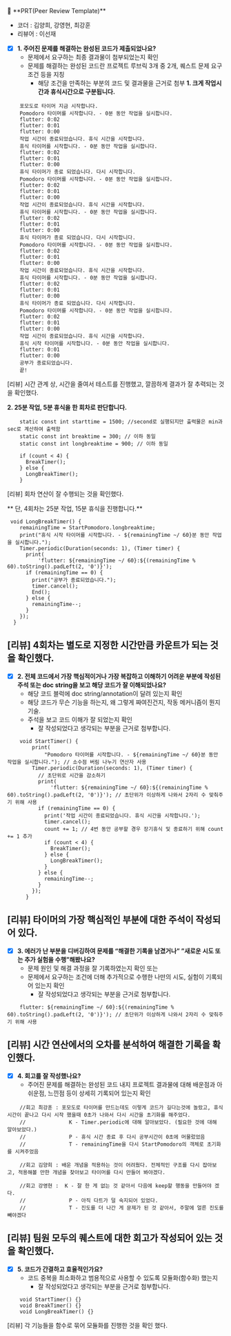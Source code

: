 <aside>
🔑 **PRT(Peer Review Template)**  
    
- 코더 : 김양희, 강영현, 최강훈    
- 리뷰어 : 이선재

- [X]  **1. 주어진 문제를 해결하는 완성된 코드가 제출되었나요?**
    - 문제에서 요구하는 최종 결과물이 첨부되었는지 확인
    - 문제를 해결하는 완성된 코드란 프로젝트 루브릭 3개 중 2개, 
    퀘스트 문제 요구조건 등을 지칭
        - 해당 조건을 만족하는 부분의 코드 및 결과물을 근거로 첨부
**1. 크게 작업시간과 휴식시간으로 구분됩니다.**
```
    포모도로 타이머 지금 시작합니다.
    Pomodoro 타이머를 시작합니다. - 0분 동안 작업을 실시합니다.
    flutter: 0:02
    flutter: 0:01
    flutter: 0:00
    작업 시간이 종료되었습니다. 휴식 시간을 시작합니다.
    휴식 타이머를 시작합니다. - 0분 동안 작업을 실시합니다.
    flutter: 0:02
    flutter: 0:01
    flutter: 0:00
    휴식 타이머가 종료 되었습니다. 다시 시작합니다.
    Pomodoro 타이머를 시작합니다. - 0분 동안 작업을 실시합니다.
    flutter: 0:02
    flutter: 0:01
    flutter: 0:00
    작업 시간이 종료되었습니다. 휴식 시간을 시작합니다.
    휴식 타이머를 시작합니다. - 0분 동안 작업을 실시합니다.
    flutter: 0:02
    flutter: 0:01
    flutter: 0:00
    휴식 타이머가 종료 되었습니다. 다시 시작합니다.
    Pomodoro 타이머를 시작합니다. - 0분 동안 작업을 실시합니다.
    flutter: 0:02
    flutter: 0:01
    flutter: 0:00
    작업 시간이 종료되었습니다. 휴식 시간을 시작합니다.
    휴식 타이머를 시작합니다. - 0분 동안 작업을 실시합니다.
    flutter: 0:02
    flutter: 0:01
    flutter: 0:00
    휴식 타이머가 종료 되었습니다. 다시 시작합니다.
    Pomodoro 타이머를 시작합니다. - 0분 동안 작업을 실시합니다.
    flutter: 0:02
    flutter: 0:01
    flutter: 0:00
    작업 시간이 종료되었습니다. 휴식 시간을 시작합니다.
    휴식 시작 타이머를 시작합니다. - 0분 동안 작업을 실시합니다.
    flutter: 0:01
    flutter: 0:00
    공부가 종료되었습니다.
    끝!

```

[리뷰] 시간 관계 상, 시간을 줄여서 테스트를 진행했고, 깔끔하게 결과가 잘 추력되는 것을 확인했다.  


**2. 25분 작업, 5분 휴식을 한 회차로 판단합니다.**  

```
    static const int starttime = 1500; //second로 실행되지만 출력물은 min과 sec로 계산하여 출력함
    static const int breaktime = 300; // 이하 동일
    static const int longbreaktime = 900; // 이하 동일

    if (count < 4) {
      BreakTimer();
    } else {
      LongBreakTimer();
    }
```
[리뷰] 회차 연산이 잘 수행되는 것을 확인했다.  

** 단, 4회차는 25분 작업, 15분 휴식을 진행합니다.**  

```
 void LongBreakTimer() {
    remainingTime = StartPomodoro.longbreaktime;
    print("휴식 시작 타이머를 시작합니다. - ${remainingTime ~/ 60}분 동안 작업을 실시합니다.");
    Timer.periodic(Duration(seconds: 1), (Timer timer) {
      print(
          'flutter: ${remainingTime ~/ 60}:${(remainingTime % 60).toString().padLeft(2, '0')}');
      if (remainingTime == 0) {
        print("공부가 종료되었습니다.");
        timer.cancel();
        End();
      } else {
        remainingTime--;
      }
    });
  }
```
[리뷰] 4회차는 별도로 지정한 시간만큼 카운트가 되는 것을 확인했다.  
---
    
- [X]  **2. 전체 코드에서 가장 핵심적이거나 가장 복잡하고 이해하기 어려운 부분에 작성된 
주석 또는 doc string을 보고 해당 코드가 잘 이해되었나요?**
    - 해당 코드 블럭에 doc string/annotation이 달려 있는지 확인
    - 해당 코드가 무슨 기능을 하는지, 왜 그렇게 짜여진건지, 작동 메커니즘이 뭔지 기술.
    - 주석을 보고 코드 이해가 잘 되었는지 확인
        - 잘 작성되었다고 생각되는 부분을 근거로 첨부합니다.
```
    void StartTimer() {
        print(
            "Pomodoro 타이머를 시작합니다. - ${remainingTime ~/ 60}분 동안 작업을 실시합니다."); // 소수점 버림 나누기 연산자 사용
        Timer.periodic(Duration(seconds: 1), (Timer timer) {
          // 초단위로 시간을 감소하기
          print(
              'flutter: ${remainingTime ~/ 60}:${(remainingTime % 60).toString().padLeft(2, '0')}'); // 초단위가 이상하게 나와서 2자리 수 맞춰주기 위해 사용
          if (remainingTime == 0) {
            print('작업 시간이 종료되었습니다. 휴식 시간을 시작합니다.');
            timer.cancel();
            count += 1; // 4번 동안 공부할 경우 장기휴식 및 종료하기 위해 count += 1 추가
            if (count < 4) {
              BreakTimer();
            } else {
              LongBreakTimer();
            }
          } else {
            remainingTime--;
          }
        });
      }
```
[리뷰] 타이머의 가장 핵심적인 부분에 대한 주석이 작성되어 있다.  
---
        
- [X]  **3. 에러가 난 부분을 디버깅하여 문제를 “해결한 기록을 남겼거나” 
”새로운 시도 또는 추가 실험을 수행”해봤나요?**
    - 문제 원인 및 해결 과정을 잘 기록하였는지 확인 또는
    - 문제에서 요구하는 조건에 더해 추가적으로 수행한 나만의 시도, 
    실험이 기록되어 있는지 확인
        - 잘 작성되었다고 생각되는 부분을 근거로 첨부합니다.
```
    flutter: ${remainingTime ~/ 60}:${(remainingTime % 60).toString().padLeft(2, '0')}'); // 초단위가 이상하게 나와서 2자리 수 맞춰주기 위해 사용
```
[리뷰] 시간 연산에서의 오차를 분석하여 해결한 기록을 확인했다.  
---
        
- [X]  **4. 회고를 잘 작성했나요?**
    - 주어진 문제를 해결하는 완성된 코드 내지 프로젝트 결과물에 대해
    배운점과 아쉬운점, 느낀점 등이 상세히 기록되어 있는지 확인
```
    //회고 최강훈 : 포모도로 타이머를 만드는데도 이렇게 코드가 길다는것에 놀랐고, 휴식시간이 끝나고 다시 시작 했을때 0초가 나와서 다시 시간을 초기화를 해주었다.
    //              K - Timer.periodic에 대해 알아보았다. (필요한 것에 대해 알아보았다.)
    //              P - 휴식 시간 종료 후 다시 공부시간이 0초에 머물렀었음
    //              T - remainingTime을 다시 StartPomodoro의 객체로 초기화를 시켜주었음
    
    //회고 김양희 : 배운 개념을 적용하는 것이 어려웠다. 전체적인 구조를 다시 잡아보고, 적용해볼 만한 개념을 찾아보고 타이머를 다시 만들어 봐야겠다.
    
    //회고 강영현 :  K - 잘 한 게 없는 것 같아서 다음에 keep할 행동을 만들어야 겠다.
    //              P - 아직 다트가 덜 숙지되어 있었다.
    //              T - 진도를 더 나간 게 문제가 된 것 같아서, 주말에 얼른 진도를 빼야겠다
```
[리뷰] 팀원 모두의 퀘스트에 대한 회고가 작성되어 있는 것을 확인했다.  
---

- [X]  **5. 코드가 간결하고 효율적인가요?**
    - 코드 중복을 최소화하고 범용적으로 사용할 수 있도록 모듈화(함수화) 했는지
        - 잘 작성되었다고 생각되는 부분을 근거로 첨부합니다.
```
    void StartTimer() {}
    void BreakTimer() {}
    void LongBreakTimer() {}
```
[리뷰] 각 기능들을 함수로 묶어 모듈화를 진행한 것을 확인 했다.
</aside>
